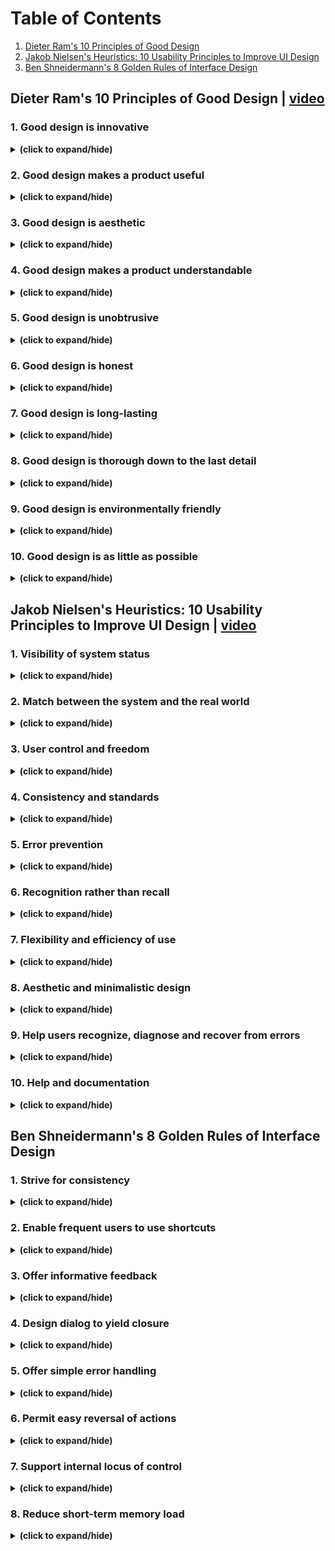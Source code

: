 # Table of Contents
1. [Dieter Ram's 10 Principles of Good Design](#dieter_section)
2. [Jakob Nielsen's Heuristics: 10 Usability Principles to Improve UI Design](#jakob_section)
3. [Ben Shneidermann's 8 Golden Rules of Interface Design](#ben_section)

<a id="dieter_section"></a>
## Dieter Ram's 10 Principles of Good Design | [video](https://www.youtube.com/watch?v=4Cxr2h_wE34)
### 1. Good design is innovative
<details close>
<summary><b>(click to expand/hide)</b></summary>
<!-- MarkdownTOC -->

Whether you are making a change or doing something in a new way, developing new ideas or making improvements to existing designs and working alongside new technology, all of these offer a multitude of opportunities for you to be innovative within a design. 

<!-- /MarkdownTOC -->
</details>

### 2. Good design makes a product useful
<details close>
<summary><b>(click to expand/hide)</b></summary>
<!-- MarkdownTOC -->

It doesn't matter how stunning a product looks if it is practically unusable as it becomes completely worthless. Products are not pieces of art to be admired. They are there to serve a purpose and solve a problem. 

<!-- /MarkdownTOC -->
</details>

### 3. Good design is aesthetic
<details close>
<summary><b>(click to expand/hide)</b></summary>
<!-- MarkdownTOC -->

Beautiful items tend to make us feel comfortable. If a product is beautiful, you may be more inclined to use and want it. Some may argue against this point as you may have your own subjective idea of what is beautiful, and some well-designed items do prioritize utility over beauty. Regardless of your taste, you may like the things around you to be beautiful irrespective of how you define beauty. 

<!-- /MarkdownTOC -->
</details>

### 4. Good design makes a product understandable
<details close>
<summary><b>(click to expand/hide)</b></summary>
<!-- MarkdownTOC -->

For example, handles on doors that don't indicate if they should be pushed or pulled or taps that don't indicate if they are hot or cold just leave the user confused. The opposite of this is an instantly understandable product that is completely self-explanatory and communicates what it's about, what it's for and how to use it. This saves a user from breaking the product or spending time reading through instruction manuals. 

<!-- /MarkdownTOC -->
</details>

### 5. Good design is unobtrusive
<details close>
<summary><b>(click to expand/hide)</b></summary>
<!-- MarkdownTOC -->

An obtrusive product is an over-designed product. Products that tend to fail are those created with the designer in mind or with presumptions of who the user might be and or how they might use it. The very best products allow the user to do exactly what they want to do. These products should also help the user to complete their intended tasks effectively and happily. The design should not hinder the individual's intuitive process. 

<!-- /MarkdownTOC -->
</details>

### 6. Good design is honest
<details close>
<summary><b>(click to expand/hide)</b></summary>
<!-- MarkdownTOC -->

Good design doesn't have tricks! It doesn't pretend to be something that it isn't, and it doesn't try to manipulate you into buying it by making promises that can't be kept. It should always have the user's best interests in mind, so it shouldn't have to try to lie to you or try to be something that it isn't. 

<!-- /MarkdownTOC -->
</details>

### 7. Good design is long-lasting
<details close>
<summary><b>(click to expand/hide)</b></summary>
<!-- MarkdownTOC -->

Design should always be thorough to the last detail and avoids being fashionable which means that it never appears old or antiquated.

<!-- /MarkdownTOC -->
</details>

### 8. Good design is thorough down to the last detail
<details close>
<summary><b>(click to expand/hide)</b></summary>
<!-- MarkdownTOC -->

A Good design should be detail-oriented and leave nothing to chance. Every single aspect of the design should be considered, and all the elements should qualify to be a part of that design. Products should be designed with care, thoroughness, and concern for the intended user. 

<!-- /MarkdownTOC -->
</details>

### 9. Good design is environmentally friendly
<details close>
<summary><b>(click to expand/hide)</b></summary>
<!-- MarkdownTOC -->

Pollution can arise from wasted resources throughout a product's lifespan. Design shouldn't be wasteful and should save resources where it can, both physically and digitally. 

<!-- /MarkdownTOC -->
</details>

### 10. Good design is as little as possible
<details close>
<summary><b>(click to expand/hide)</b></summary>
<!-- MarkdownTOC -->

Design should always be intentional. Anything that doesn't serve a purpose for the user should be excluded. With less clutter, a design will achieve more clarity for the user. 

<!-- /MarkdownTOC -->
</details>

<a id="jakob_section"></a>
## Jakob Nielsen's Heuristics: 10 Usability Principles to Improve UI Design | [video](https://www.youtube.com/watch?v=6Bw0n6Jvwxk)
### 1. Visibility of system status
<details close>
<summary><b>(click to expand/hide)</b></summary>
<!-- MarkdownTOC -->

Explore your smartphone. Right after the screen lights up, it informs you about its battery and if you have a Wi-Fi connection, any received messages, missed calls and much more. Imagine how insecure you would feel if this information were missing. The system communicates its status and assists users in making better, more informed decisions by using signs, icons and indicators. 

<!-- /MarkdownTOC -->
</details>

### 2. Match between the system and the real world
<details close>
<summary><b>(click to expand/hide)</b></summary>
<!-- MarkdownTOC -->

Users may make assumptions about how a system will work based on their previous experiences with similar systems. You can help them overcome their initial discomfort by using language they are familiar with. 

<!-- /MarkdownTOC -->
</details>

### 3. User control and freedom
<details close>
<summary><b>(click to expand/hide)</b></summary>
<!-- MarkdownTOC -->

Digital spaces, like physical spaces, require quick 'emergency exits'. Users frequently select system functions by accident and need a clearly marked way to leave the unwanted position without going through an extended dialogue. So, support the undo and redo functions. 

<!-- /MarkdownTOC -->
</details>

### 4. Consistency and standards
<details close>
<summary><b>(click to expand/hide)</b></summary>
<!-- MarkdownTOC -->

Consistency is the key. A 'submit' button on one page should look the same across the site on any page. If you show information in a particular format on one page, it should look the same on all pages. 

<!-- /MarkdownTOC -->
</details>

### 5. Error prevention
<details close>
<summary><b>(click to expand/hide)</b></summary>
<!-- MarkdownTOC -->

A careful design that prevents a problem from occurring in the first place is even better than good error messages. Remove conditions that may cause errors in your design, or look for them and give your users a confirmation option so that they can make an informed decision before tapping or selecting anything. 

<!-- /MarkdownTOC -->
</details>

### 6. Recognition rather than recall
<details close>
<summary><b>(click to expand/hide)</b></summary>
<!-- MarkdownTOC -->

Allow your users to recognize information in the user interface rather than expecting them to remember or recall it. Simply put, don't make your users work any harder than necessary! Make your navigation as clear, detailed and straightforward as possible. Offer them hints, remind them when something time-sensitive needs to be done and notify them when a screen or a process has been changed. 

<!-- /MarkdownTOC -->
</details>

### 7. Flexibility and efficiency of use
<details close>
<summary><b>(click to expand/hide)</b></summary>
<!-- MarkdownTOC -->

Simply put, your system must be designed so that both experienced and inexperienced users can use it. Think of designing a system where a new user can find a way to perform a task without knowing any shortcuts. However, also design your system in such a way that an experienced user can use shortcuts to complete the action quickly and efficiently. 

<!-- /MarkdownTOC -->
</details>

### 8. Aesthetic and minimalistic design
<details close>
<summary><b>(click to expand/hide)</b></summary>
<!-- MarkdownTOC -->

Make a fantastic first impression! Users notice aesthetics or how visually appealing your system is in the first 50 milliseconds of landing on a page, which is ten times faster than it takes them to read it. This means that you should make sure that you establish and reinforce your system's brand identity and credibility. 

<!-- /MarkdownTOC -->
</details>

### 9. Help users recognize, diagnose and recover from errors
<details close>
<summary><b>(click to expand/hide)</b></summary>
<!-- MarkdownTOC -->

A good error message should be polite, easy to understand, precise, constructive, clearly visible, and take as little time as possible to fix the problem as well as educate your users. 

<!-- /MarkdownTOC -->
</details>

### 10. Help and documentation
<details close>
<summary><b>(click to expand/hide)</b></summary>
<!-- MarkdownTOC -->

Even though it is preferable that your system can be used without documentation. It is important that any such information should be: easy to find, focused on the user's task, include the actual steps they should take, and not be too large. 

<!-- /MarkdownTOC -->
</details>

<a id="ben_section"></a>
## Ben Shneidermann's 8 Golden Rules of Interface Design

### 1. Strive for consistency
<details close>
<summary><b>(click to expand/hide)</b></summary>
<!-- MarkdownTOC -->

Consistency is critical to maintaining uniformity throughout the site, whether it's the layout, the size of the button, the color code, or the tone used when writing the page. Consistency will enable you to establish your identity and stop users from abandoning your site. 

<!-- /MarkdownTOC -->
</details>

### 2. Enable frequent users to use shortcuts
<details close>
<summary><b>(click to expand/hide)</b></summary>
<!-- MarkdownTOC -->

Think about allowing your users to access all areas of your website with a few clicks. To accomplish this, you should create a good hierarchy in the menu and make things clear. Consider including features for both advanced and novice users, such as keyboard shortcuts or macro-capabilities. 

<!-- /MarkdownTOC -->
</details>

### 3. Offer informative feedback
<details close>
<summary><b>(click to expand/hide)</b></summary>
<!-- MarkdownTOC -->

If your users have completed or are completing activities on your website, it is best to provide feedback as soon as possible so that they can understand where they are in the system. 

<!-- /MarkdownTOC -->
</details>

### 4. Design dialog to yield closure
<details close>
<summary><b>(click to expand/hide)</b></summary>
<!-- MarkdownTOC -->

All interactions must have a beginning, middle and end. Once a task is completed, maybe give your users some peace of mind by providing them with informative feedback and well-defined choices for the next step, if applicable. Don't keep them guessing! 

<!-- /MarkdownTOC -->
</details>

### 5. Offer simple error handling
<details close>
<summary><b>(click to expand/hide)</b></summary>
<!-- MarkdownTOC -->

An interface should be designed to eliminate as many errors as possible. If something goes wrong, the system should make it simple for users to understand and resolve the problem. A good idea is to display clear error notifications and descriptive hints to resolve the problem. These are examples of simple ways to deal with system errors. 

<!-- /MarkdownTOC -->
</details>

### 6. Permit easy reversal of actions
<details close>
<summary><b>(click to expand/hide)</b></summary>
<!-- MarkdownTOC -->

Finding that there is an "undo" option after making a mistake is a huge relief. Your users should feel less anxious and more likely to explore options if they know there is a simple way to undo any mistakes. This rule applies to any action, sequence of steps or data entry in your system. This can range from a single button to a complete set of actions. 

<!-- /MarkdownTOC -->
</details>

### 7. Support internal locus of control
<details close>
<summary><b>(click to expand/hide)</b></summary>
<!-- MarkdownTOC -->

It is essential to give your users control and freedom so that they feel in control of the system instead of the other way around. As the designer, try to avoid surprises, interruptions and anything that the users didn't request. Users should be the ones who initiate actions. 

<!-- /MarkdownTOC -->
</details>

### 8. Reduce short-term memory load
<details close>
<summary><b>(click to expand/hide)</b></summary>
<!-- MarkdownTOC -->

As users, our attention span may be limited, so anything you can do to make your users' jobs easier is a win-win situation. Your users may prefer to recognize information rather than recall it. Try to keep interfaces simple and consistent and keep to patterns, standards and conventions. This may contribute to better recognition and ease of use. Depending on your users' objectives, you can add various features to help them. In an e-commerce setting, for example, a list of recently viewed or purchased items can be presented. 

<!-- /MarkdownTOC -->
</details>
